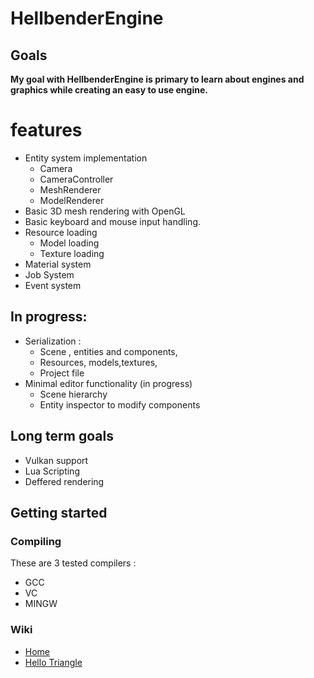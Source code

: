# HellbenderEngine


## Goals 
**My goal with HellbenderEngine is primary to learn about engines and graphics while creating an easy to use engine.**

# features
- Entity system implementation
	- Camera
	- CameraController
	- MeshRenderer
	- ModelRenderer
- Basic 3D mesh rendering with OpenGL
- Basic keyboard and mouse input handling.
- Resource loading
	 - Model loading
	 - Texture loading
- Material system
- Job System
- Event system
	
## In progress:
 - Serialization :
	 - Scene , entities and components,
	 - Resources, models,textures,
	 - Project file
 - Minimal editor functionality (in progress)
	 - Scene hierarchy
	 - Entity inspector to modify components

## Long term goals

 - Vulkan support
 - Lua Scripting
 - Deffered rendering

## Getting started
### Compiling
These are 3 tested compilers : 
- GCC
- VC
- MINGW

### Wiki
- [Home](https://github.com/Goutch/HellbenderEngine/wiki) 
- [Hello Triangle](https://github.com/Goutch/HellbenderEngine/wiki/Hello-triangle)
